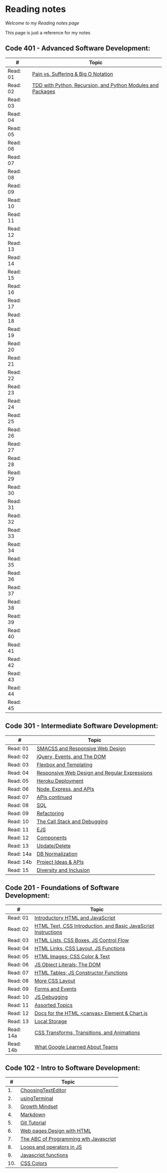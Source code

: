 # Reading notes

*Welcome to my Reading notes page* 

This page is just a reference for my notes

## Code 401 - Advanced Software Development:

\# | Topic  
-- | -----
Read: 01 | [Pain vs. Suffering & Big O Notation](./code-401/class-01)
Read: 02 | [TDD with Python, Recursion, and Python Modules and Packages](./code-401/class-02)
Read: 03 | [](./code-401/class-03)
Read: 04 | [](./code-401/class-04)
Read: 05 | [](./code-401/class-05)
Read: 06 | [](./code-401/class-06)
Read: 07 | [](./code-401/class-07)
Read: 08 | [](./code-401/class-08)
Read: 09 | [](./code-401/class-09)
Read: 10 | [](./code-401/class-10)
Read: 11 | [](./code-401/class-11)
Read: 12 | [](./code-401/class-12)
Read: 13 | [](./code-401/class-13)
Read: 14 | [](./code-401/class-14)
Read: 15 | [](./code-401/class-15)
Read: 16 | [](./code-401/class-16)
Read: 17 | [](./code-401/class-17)
Read: 18 | [](./code-401/class-18)
Read: 19 | [](./code-401/class-19)
Read: 20 | [](./code-401/class-20)
Read: 21 | [](./code-401/class-21)
Read: 22 | [](./code-401/class-22)
Read: 23 | [](./code-401/class-23)
Read: 24 | [](./code-401/class-24)
Read: 25 | [](./code-401/class-25)
Read: 26 | [](./code-401/class-26)
Read: 27 | [](./code-401/class-27)
Read: 28 | [](./code-401/class-28)
Read: 29 | [](./code-401/class-29)
Read: 30 | [](./code-401/class-30)
Read: 31 | [](./code-401/class-31)
Read: 32 | [](./code-401/class-32)
Read: 33 | [](./code-401/class-33)
Read: 34 | [](./code-401/class-34)
Read: 35 | [](./code-401/class-35)
Read: 36 | [](./code-401/class-36)
Read: 37 | [](./code-401/class-37)
Read: 38 | [](./code-401/class-38)
Read: 39 | [](./code-401/class-39)
Read: 40 | [](./code-401/class-40)
Read: 41 | [](./code-401/class-41)
Read: 42 | [](./code-401/class-42)
Read: 43 | [](./code-401/class-43)
Read: 44 | [](./code-401/class-44)
Read: 45 | [](./code-401/class-45)


## Code 301 - Intermediate Software Development:

\# | Topic  
-- | -----
Read: 01 | [SMACSS and Responsive Web Design](./code-301/class-01.md)
Read: 02 | [jQuery, Events, and The DOM](./code-301/class-02.md)
Read: 03 | [Flexbox and Templating](./code-301/class-03.md)
Read: 04 | [Responsive Web Design and Regular Expressions](./code-301/class-04.md)
Read: 05 | [Heroku Deployment](./code-301/class-05.md)
Read: 06 | [Node, Express, and APIs](./code-301/class-06.md)
Read: 07 | [APIs continued](./code-301/class-07.md)
Read: 08 | [SQL](./code-301/class-08.md)
Read: 09 | [Refactoring](./code-301/class-09.md)
Read: 10 | [The Call Stack and Debugging](./code-301/class-10.md)
Read: 11 | [EJS](./code-301/class-11.md)
Read: 12 | [Components](./code-301/class-12.md)
Read: 13 | [Update/Delete](./code-301/class-13.md)
Read: 14a | [DB Normalization](./code-301/class-14a.md)
Read: 14b | [Project Ideas & APIs](./code-301/class-14b.md)
Read: 15 | [Diversity and Inclusion](./code-301/class-15.md)


## Code 201 - Foundations of Software Development:

\# | Topic
-- | -----
Read: 01 | [Introductory HTML and JavaScript](./code-102-and-201/class-01.md)
Read: 02 | [HTML Text, CSS Introduction, and Basic JavaScript Instructions](./code-102-and-201/class-02.md)
Read: 03 | [HTML Lists, CSS Boxes, JS Control Flow](./code-102-and-201/class-03.md)
Read: 04 | [HTML Links, CSS Layout, JS Functions](./code-102-and-201/class-04.md)
Read: 05 | [HTML Images; CSS Color & Text](./code-102-and-201/class-05.md)
Read: 06 | [JS Object Literals; The DOM](./code-102-and-201/class-06.md)
Read: 07 | [HTML Tables; JS Constructor Functions](./code-102-and-201/class-07.md)
Read: 08 | [More CSS Layout](./code-102-and-201/class-08.md)
Read: 09 | [Forms and Events](./code-102-and-201/class-09.md)
Read: 10 | [JS Debugging](./code-102-and-201/class-10.md)
Read: 11 | [Assorted Topics](./code-102-and-201/class-11.md)
Read: 12 | [Docs for the HTML \<canvas\> Element & Chart.js](./code-102-and-201/class-12.md)
Read: 13 | [Local Storage](./code-102-and-201/class-13.md)
Read: 14a | [CSS Transforms, Transitions, and Animations](./code-102-and-201/class-14a.md)
Read: 14b | [What Google Learned About Teams](./code-102-and-201/class-14b.md)

## Code 102 - Intro to Software Development:

\# | Topic
-- | -----
1. | [ChoosingTextEditor](./code-102-and-201/Choosingatexteditor.md)
2. | [usingTerminal](./code-102-and-201/usingaterminal.md)
3. | [Growth Mindset](./code-102-and-201/GrowthMindset.md)
4. | [Markdown](./code-102-and-201/markdown.md)
5. | [Git Tutorial](./code-102-and-201/GitTutorial.md)
6. | [Web pages Design with HTML](./code-102-and-201/HTMLandDesignprocess.md)
7. | [The ABC of Programming wth Javascript](./code-102-and-201/JavascriptChp1.md)
8. | [Loops and operators in JS](./code-102-and-201/jsloops.md)
9. | [Javascript functions](./code-102-and-201/jsfunctions.md)
10. | [CSS Colors](./code-102-and-201/csscolors.md)



